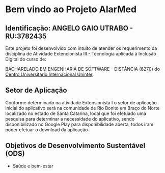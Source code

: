 # Bem vindo ao Projeto AlarMed

## Identificação: ANGELO GAIO UTRABO - RU:3782435 

Este projeto foi desenvolvido com intuito de atender os requerimento da disciplina de Atividade Extencionista III - Tecnologia aplicada à Inclusão Digital do curso de:

BACHARELADO EM ENGENHARIA DE SOFTWARE - DISTÂNCIA (6270) do [Centro Universitário Internacional Uninter](https://www.uninter.com/)


## Setor de Aplicação
   Conforme determinado na atividade Extensionista I o setor de aplicação inicial do
aplicativo será na comunidade de Rio Bonito em Braço do Norte localizado no estado de
Santa Catarina, local que foi efetuado uma pesquisa para determinar a necessidade do
aplicativo, sendo disponibilizado no Google Play para disponibilidade aberta, todos iram
poder efetuar o download da aplicação


## Objetivos de Desenvolvimento Sustentável (ODS)
- Saúde e bem-estar
